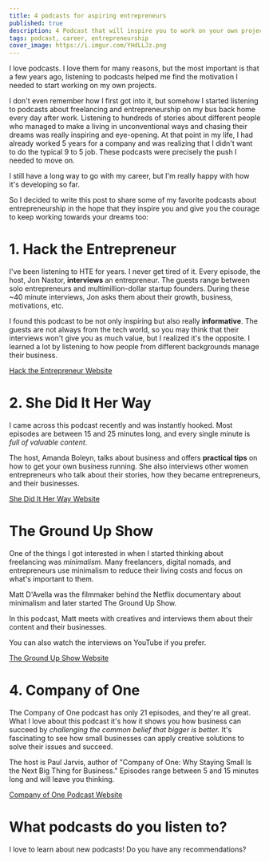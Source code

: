 ```yaml
---
title: 4 podcasts for aspiring entrepreneurs
published: true
description: 4 Podcast that will inspire you to work on your own projects
tags: podcast, career, entrepreneurship
cover_image: https://i.imgur.com/YHdLLJz.png
---
```


I love podcasts. I love them for many reasons, but the most important is that a few years ago, listening to podcasts helped me find the motivation I needed to start working on my own projects.

I don't even remember how I first got into it, but somehow I started listening to podcasts about freelancing and entrepreneurship on my bus back home every day after work. Listening to hundreds of stories about different people who managed to make a living in unconventional ways and chasing their dreams was really inspiring and eye-opening. At that point in my life, I had already worked 5 years for a company and was realizing that I didn't want to do the typical 9 to 5 job. These podcasts were precisely the push I needed to move on.

I still have a long way to go with my career, but I'm really happy with how it's developing so far. 

So I decided to write this post to share some of my favorite podcasts about entrepreneurship in the hope that they inspire you and give you the courage to keep working towards your dreams too:

# 1. Hack the Entrepreneur
I've been listening to HTE for years. I never get tired of it. Every episode, the host, Jon Nastor, **interviews** an entrepreneur. The guests range between solo entrepreneurs and multimillion-dollar startup founders. During these ~40 minute interviews, Jon asks them about their growth, business, motivations, etc. 

I found this podcast to be not only inspiring but also really **informative**. The guests are not always from the tech world, so you may think that their interviews won't give you as much value, but I realized it's the opposite. I learned a lot by listening to how people from different backgrounds manage their business.

[Hack the Entrepreneur Website](https://hacktheentrepreneur.com/podcasts)

# 2. She Did It Her Way
I came across this podcast recently and was instantly hooked. Most episodes are between 15 and 25 minutes long, and every single minute is *full of valuable content*. 

The host, Amanda Boleyn, talks about business and offers **practical tips** on how to get your own business running. She also interviews other women entrepreneurs who talk about their stories, how they became entrepreneurs, and their businesses.

[She Did It Her Way Website](https://shediditherway.com)

# The Ground Up Show
One of the things I got interested in when I started thinking about freelancing was *minimalism*. Many freelancers, digital nomads, and entrepreneurs use minimalism to reduce their living costs and focus on what's important to them. 

Matt D'Avella was the filmmaker behind the Netflix documentary about minimalism and later started The Ground Up Show.

In this podcast, Matt meets with creatives and interviews them about their content and their businesses. 

You can also watch the interviews on YouTube if you prefer.

[The Ground Up Show Website](https://mattdavella.com/podcast)

# 4. Company of One
The Company of One podcast has only 21 episodes, and they're all great. What I love about this podcast it's how it shows you how business can succeed by *challenging the common belief that bigger is better.* It's fascinating to see how small businesses can apply creative solutions to solve their issues and succeed.

The host is Paul Jarvis, author of "Company of One: Why Staying Small Is the Next Big Thing for Business." Episodes range between 5 and 15 minutes long and will leave you thinking.

[Company of One Podcast Website](https://ofone.co/company-of-one-podcast/)

# What podcasts do you listen to?
I love to learn about new podcasts! Do you have any recommendations?